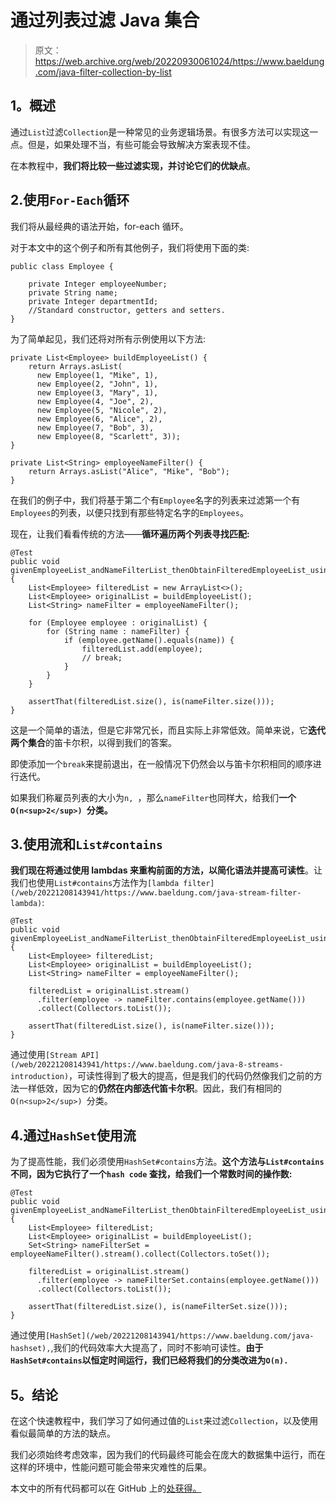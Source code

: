 # 通过列表过滤 Java 集合

> 原文：<https://web.archive.org/web/20220930061024/https://www.baeldung.com/java-filter-collection-by-list>

## **1。概述**

通过`List`过滤`Collection`是一种常见的业务逻辑场景。有很多方法可以实现这一点。但是，如果处理不当，有些可能会导致解决方案表现不佳。

在本教程中，**我们将比较一些过滤实现，并讨论它们的优缺点**。

## 2.使用`For-Each`循环

我们将从最经典的语法开始，for-each 循环。

对于本文中的这个例子和所有其他例子，我们将使用下面的类:

```
public class Employee {

    private Integer employeeNumber;
    private String name;
    private Integer departmentId;
    //Standard constructor, getters and setters.
}
```

为了简单起见，我们还将对所有示例使用以下方法:

```
private List<Employee> buildEmployeeList() {
    return Arrays.asList(
      new Employee(1, "Mike", 1),
      new Employee(2, "John", 1),
      new Employee(3, "Mary", 1),
      new Employee(4, "Joe", 2),
      new Employee(5, "Nicole", 2),
      new Employee(6, "Alice", 2),
      new Employee(7, "Bob", 3),
      new Employee(8, "Scarlett", 3));
}

private List<String> employeeNameFilter() {
    return Arrays.asList("Alice", "Mike", "Bob");
}
```

在我们的例子中，我们将基于第二个有`Employee`名字的列表来过滤第一个有`Employees`的列表，以便只找到有那些特定名字的`Employees`。

现在，让我们看看传统的方法——**循环遍历两个列表寻找匹配:**

```
@Test
public void givenEmployeeList_andNameFilterList_thenObtainFilteredEmployeeList_usingForEachLoop() {
    List<Employee> filteredList = new ArrayList<>();
    List<Employee> originalList = buildEmployeeList();
    List<String> nameFilter = employeeNameFilter();

    for (Employee employee : originalList) {
        for (String name : nameFilter) {
            if (employee.getName().equals(name)) {
                filteredList.add(employee);
                // break;
            }
        }
    }

    assertThat(filteredList.size(), is(nameFilter.size()));
}
```

这是一个简单的语法，但是它非常冗长，而且实际上非常低效。简单来说，它**迭代两个集合**的笛卡尔积，以得到我们的答案。

即使添加一个`break`来提前退出，在一般情况下仍然会以与笛卡尔积相同的顺序进行迭代。

如果我们称雇员列表的大小为`n, `，那么`nameFilter`也同样大，给我们**一个`O(n<sup>2</sup>) `分类。**

## 3.使用流和`List#contains`

**我们现在将通过使用 lambdas 来重构前面的方法，以简化语法并提高可读性**。让我们也使用`List#contains`方法作为`[lambda filter](/web/20221208143941/https://www.baeldung.com/java-stream-filter-lambda)`:

```
@Test
public void givenEmployeeList_andNameFilterList_thenObtainFilteredEmployeeList_usingLambda() {
    List<Employee> filteredList;
    List<Employee> originalList = buildEmployeeList();
    List<String> nameFilter = employeeNameFilter();

    filteredList = originalList.stream()
      .filter(employee -> nameFilter.contains(employee.getName()))
      .collect(Collectors.toList());

    assertThat(filteredList.size(), is(nameFilter.size()));
}
```

通过使用`[Stream API](/web/20221208143941/https://www.baeldung.com/java-8-streams-introduction)`，可读性得到了极大的提高，但是我们的代码仍然像我们之前的方法一样低效，因为它的**仍然在内部迭代笛卡尔积**。因此，我们有相同的`O(n<sup>2</sup>) `分类。

## 4.通过`HashSet`使用流

为了提高性能，我们必须使用`HashSet#contains`方法。**这个方法与`List#contains`不同，因为它执行了一个`hash code` 查找，给我们一个常数时间的操作数:**

```
@Test
public void givenEmployeeList_andNameFilterList_thenObtainFilteredEmployeeList_usingLambdaAndHashSet() {
    List<Employee> filteredList;
    List<Employee> originalList = buildEmployeeList();
    Set<String> nameFilterSet = employeeNameFilter().stream().collect(Collectors.toSet());

    filteredList = originalList.stream()
      .filter(employee -> nameFilterSet.contains(employee.getName()))
      .collect(Collectors.toList());

    assertThat(filteredList.size(), is(nameFilterSet.size()));
}
```

通过使用`[HashSet](/web/20221208143941/https://www.baeldung.com/java-hashset),`,我们的代码效率大大提高了，同时不影响可读性。**由于`HashSet#contains`以恒定时间运行，我们已经将我们的分类改进为`O(n).`**

## **5。结论**

在这个快速教程中，我们学习了如何通过值的`List`来过滤`Collection`，以及使用看似最简单的方法的缺点。

我们必须始终考虑效率，因为我们的代码最终可能会在庞大的数据集中运行，而在这样的环境中，性能问题可能会带来灾难性的后果。

本文中的所有代码都可以在 GitHub 上的[处获得。](https://web.archive.org/web/20221208143941/https://github.com/eugenp/tutorials/tree/master/core-java-modules/core-java-collections-list-3)